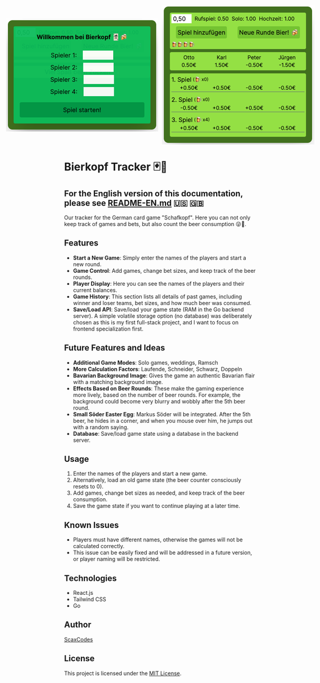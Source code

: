 <div style="display: flex; align-items: center; justify-content: center; gap: 10px;">
    <img src="readme-img/welcome.png" alt="Startbildschirm">
    <img src="readme-img/game.png" alt="Spielbildschirm">
</div>

# Bierkopf Tracker 🃏🍻

## For the English version of this documentation, please see [README-EN.md](README-EN.md) 🇺🇸 🇬🇧

Our tracker for the German card game "Schafkopf". Here you can not only keep track of games and bets, but also count the beer consumption 😜🍻.

## Features

- **Start a New Game**: Simply enter the names of the players and start a new round.
- **Game Control**: Add games, change bet sizes, and keep track of the beer rounds.
- **Player Display**: Here you can see the names of the players and their current balances.
- **Game History**: This section lists all details of past games, including winner and loser teams, bet sizes, and how much beer was consumed.
- **Save/Load API**: Save/load your game state (RAM in the Go backend server). A simple volatile storage option (no database) was deliberately chosen as this is my first full-stack project, and I want to focus on frontend specialization first.

## Future Features and Ideas

- **Additional Game Modes**: Solo games, weddings, Ramsch
- **More Calculation Factors**: Laufende, Schneider, Schwarz, Doppeln
- **Bavarian Background Image**: Gives the game an authentic Bavarian flair with a matching background image.
- **Effects Based on Beer Rounds**: These make the gaming experience more lively, based on the number of beer rounds. For example, the background could become very blurry and wobbly after the 5th beer round.
- **Small Söder Easter Egg**: Markus Söder will be integrated. After the 5th beer, he hides in a corner, and when you mouse over him, he jumps out with a random saying.
- **Database**: Save/load game state using a database in the backend server.

## Usage

1. Enter the names of the players and start a new game.
2. Alternatively, load an old game state (the beer counter consciously resets to 0).
3. Add games, change bet sizes as needed, and keep track of the beer consumption.
4. Save the game state if you want to continue playing at a later time.

## Known Issues

- Players must have different names, otherwise the games will not be calculated correctly.
- This issue can be easily fixed and will be addressed in a future version, or player naming will be restricted.

## Technologies

- React.js
- Tailwind CSS
- Go

## Author

[ScaxCodes](https://github.com/ScaxCodes)

## License

This project is licensed under the [MIT License](https://opensource.org/licenses/MIT).
